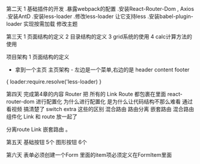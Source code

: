 第二天
1 基础插件的开发
  .暴露webpack的配置
  .安装React-Router-Dom
    , Axios 
  .安装AntD
  .安装less-loader
  .修改less-loader 让它支持less 
  .安装babel-plugin-loader 实现按需加载
  修改主题

第三天
1 页面结构的定义
2 目录结构的定义
3 grid系统的使用
4 calc计算方法的使用

项目架构  1 页面结构的定义 
  - 拿到一个主页 
  主页架构 -
  左边是一个菜单,右边的是 header content footer

  {
    loader:require.resolve('less-loader) 
  }

第四天 
 完成第4章的内容 
 Router 把 所有的 Link Route 都包裹在里面 
 react-router-dom 进行配置化 为什么进行配置化 是为什么让代码结构不那么难看
 通过看视频 搞清楚了   switch extra 这些的区别 
 混合路由
 路由分离
 嵌套路由
 混合路由组件化 Link 和 route 放一起了

 分离route Link 嵌套路由 。

 第五天
  基础按钮 5个
  图形按钮 6个


第六天
  表单必须创建一个Form
  里面的item项必须定义在FormItem里面